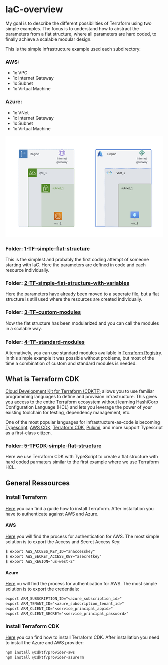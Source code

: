 # IaC-overview

My goal is to describe the different possibilities of Terraform using two simple examples. The focus is to understand how to abstract the parameters from a flat structure, where all parameters are hard coded, to finally achieve a scalable modular design. 

This is the simple infrastructure example used each subdirectory:

### AWS:
* 1x VPC
* 1x Internet Gateway
* 1x Subnet
* 1x Virtual Machine

### Azure:
* 1x VNet
* 1x Internet Gateway
* 1x Subnet
* 1x Virtual Machine

![IaC](drawings/IaC_overview.png)

### Folder: [1-TF-simple-flat-structure](1-TF-simple-flat-structure)

This is the simplest and probably the first coding attempt of someone starting with IaC. Here the parameters are defined in code and each resource individually.

### Folder: [2-TF-simple-flat-structure-with-variables](2-TF-simple-flat-structure-with-variables)

Here the parameters have already been moved to a seperate file, but a flat structure is still used where the resources are created individually.

### Folder: [3-TF-custom-modules](3-TF-custom-modules)

Now the flat structure has been modularized and you can call the modules in a scalable way.

### Folder: [4-TF-standard-modules](4-TF-standard-modules)

Alternatively, you can use standard modules available in [Terraform Registry](https://registry.terraform.io/browse/modules). In this simple example it was possible without problems, but most of the time a combination of custom and standard modules is needed.


## What is Terraform CDK

[Cloud Development Kit for Terraform (CDKTF)](https://developer.hashicorp.com/terraform/cdktf) allows you to use familiar programming languages to define and provision infrastructure. This gives you access to the entire Terraform ecosystem without learning HashiCorp Configuration Language (HCL) and lets you leverage the power of your existing toolchain for testing, dependency management, etc.

One of the most popular languages for infrastructure-as-code is becoming [Typescript](https://www.typescriptlang.org/). [AWS CDK](https://aws.amazon.com/cdk/), [Terraform CDK](https://developer.hashicorp.com/terraform/cdktf), [Pulumi](https://www.pulumi.com/), and more support Typescript as a first-class citizen.

### Folder: [5-TFCDK-simple-flat-structure](5-TFCDK-simple-flat-structure/)

Here we use Terraform CDK with TypeScript to create a flat structure with hard coded parmaters similar to the first example where we use Terraform HCL.


## General Ressources
### Install Terraform

[Here](https://developer.hashicorp.com/terraform/cdktf) you can find a guide how to install Terraform. After installation you have to authenticate against AWS and Azure.

#### AWS

[Here](https://registry.terraform.io/providers/hashicorp/aws/latest/docs) you will find the process for authentication for AWS. The most simple solution is to export the Access and Secret Access Key:

```
$ export AWS_ACCESS_KEY_ID="anaccesskey"
$ export AWS_SECRET_ACCESS_KEY="asecretkey"
$ export AWS_REGION="us-west-2"
```

#### Azure

[Here](https://learn.microsoft.com/en-us/azure/developer/terraform/authenticate-to-azure?tabs=bash) ou will find the process for authentication for AWS. The most simple solution is to export the credentials: 

```
export ARM_SUBSCRIPTION_ID="<azure_subscription_id>"
export ARM_TENANT_ID="<azure_subscription_tenant_id>"
export ARM_CLIENT_ID="<service_principal_appid>"
export ARM_CLIENT_SECRET="<service_principal_password>"
```

### Install Terraform CDK

[Here](https://developer.hashicorp.com/terraform/tutorials/cdktf/cdktf-install) you can find how to install Terraform CDK. After installation you need to install the Azure and AWS provider:

```
npm install @cdktf/provider-aws
npm install @cdktf/provider-azurerm
```


